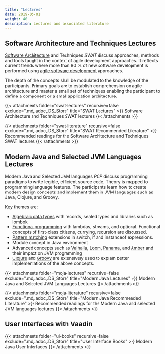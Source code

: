 ```yaml
---
title: "Lectures"
date: 2019-05-01
weight: 40
description: Lectures and associated literature
---
```


## Software Architecture and Techniques Lectures

[Software Architecture](https://en.wikipedia.org/wiki/Software_architecture) and Techniques *SWAT* discuss approaches, methods and tools taught in the context
of agile development approaches. It reflects current trends where more than 80 % of new software development is performed using
[agile software development](https://en.wikipedia.org/wiki/Agile_software_development) approaches.

The depth of the concepts shall be modulated to the knowledge of the participants. Primary goals are to establish comprehension on agile architecture and master
a small set of techniques enabling the participant to define a component or a small application architecture.

{{< attachments folder="swat-lectures" recursive=false exclude=".md,.adoc,.DS_Store" title="SWAT Lectures" >}} Software Architecture and Techniques SWAT
lectures {{< /attachments >}}

{{< attachments folder="swat-literature" recursive=false exclude=".md,.adoc,.DS_Store" title="SWAT Recommended Literature" >}} Recommended readings for
the Software Architecture and Techniques SWAT lectures {{< /attachments >}}

## Modern Java and Selected JVM Languages Lectures

Modern Java and Selected JVM languages *PCP* discuss programming paradigms to write legible, efficient source code.
Theory is mapped to programming language features.
The participants learn how to create modern design concepts and implement them in JVM languages such as Java, Clojure, and Groovy.

Key themes are:

- [Algebraic data types](https://en.wikipedia.org/wiki/Algebraic_data_type) with records, sealed types and libraries such as lombok
- [Functional programming](https://en.wikipedia.org/wiki/Functional_programming) with lambdas, streams, and optional. Functional concepts of first-class
  citizens, currying, recursion are discussed.
- [Pattern matching](https://en.wikipedia.org/wiki/Pattern_matching) extensions in switch, if and instanceof expressions.
- Module concept in Java environment
- Advanced concepts such as [Valhalla](https://openjdk.java.net/projects/valhalla/), [Loom](https://openjdk.java.net/projects/loom/),
  [Panama](https://openjdk.java.net/projects/panama/), and [Amber](https://openjdk.java.net/projects/amber/) and their impact on JVM programming
- [Clojure](https://clojure.org/) and [Groovy](https://groovy-lang.org/) are extensively used to explain better implementations of the above concepts.

{{< attachments folder="moja-lectures" recursive=false exclude=".md,.adoc,.DS_Store" title="Modern Java Lectures" >}} Modern Java and Selected JVM
Languages Lectures {{< /attachments >}}

{{< attachments folder="moja-literature" recursive=false exclude=".md,.adoc,.DS_Store" title="Modern Java Recommended Literature" >}} Recommended readings
for the Modern Java and selected JVM languages lectures {{< /attachments >}}

## User Interfaces with Vaadin

{{< attachments folder="ui-books" recursive=false exclude=".md,.adoc,.DS_Store" title="User Interface Books" >}} Modern Java User Interfaces {{< /attachments >}}
